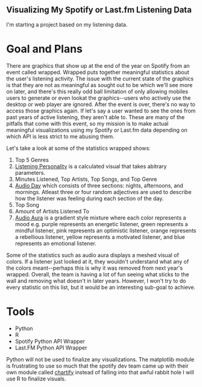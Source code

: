 ## Visualizing My Spotify or Last.fm Listening Data
I'm starting a project based on my listening data.

# Goal and Plans
There are graphics that show up at the end of the year on Spotify from an event called wrapped. 
Wrapped puts together meaningful statistics about the user's listening activity. The issue with 
the current state of the graphics is that they are not as meaningful as sought out to be
which we'll see more on later, and there's this really odd ball limitation of only allowing mobiles users 
to generate or even lookat the graphics--users who actively use the desktop or web player are ignored. 
After the event is over, there's no way to access those graphics again. If let's say a user wanted to see the ones 
from past years of active listening, they aren't able to. These are many of the pitfalls that come with
this event, so my mission is to make actual meaningful visualizations using my Spotify or Last.fm data depending
on which API is less strict to me abusing them.

Let's take a look at some of the statistics wrapped shows:
1. Top 5 Genres
2. [Listening Personality](https://engineering.atspotify.com/2023/01/whats-a-listening-personality/) is a calculated visual that takes abitrary parameters.
3. Minutes Listened, Top Artists, Top Songs, and Top Genre
4. [Audio Day](https://techcrunch.com/wp-content/uploads/2022/11/Audio-Day-Share.png) which consists of three sections: nights, afternoons, and mornings. 
Atleast three or four random adjectives are used to describe how the listener was feeling during each section of the day.
6. Top Song
7. Amount of Artists Listened To
8. [Audio Aura](https://newsroom.spotify.com/2021-12-01/learn-more-about-the-audio-aura-in-your-spotify-2021-wrapped-with-aura-reader-mystic-michaela/) is a gradient
   style mixture where each color represents a mood e.g. purple represents an energetic listener, green represents a mindful listener, pink represents an optimistic listener, orange
   represents a rebellious listener, yellow represents a motivated listener, and blue represents an emotional listener.

Some of the statistics such as audio aura displays a meshed visual of colors. If a listener just looked at it, they wouldn't understand what any of the colors
meant--perhaps this is why it was removed from next year's wrapped. Overall, the team is having a lot of fun seeing what sticks to the wall and removing what doesn't
in later years. However, I won't try to do every statistic on this list, but it would be an interesting sub-goal to achieve.

# Tools
+ Python
+ R
+ Spotify Python API Wrapper
+ Last.FM Python API Wrapper

Python will not be used to finalize any visualizations. The matplotlib module is frustrating to use so much that the spotify dev team 
came up with their own module called [chartify](https://github.com/spotify/chartify) instead of falling into that awful rabbit hole I will use R to finalize visuals.
